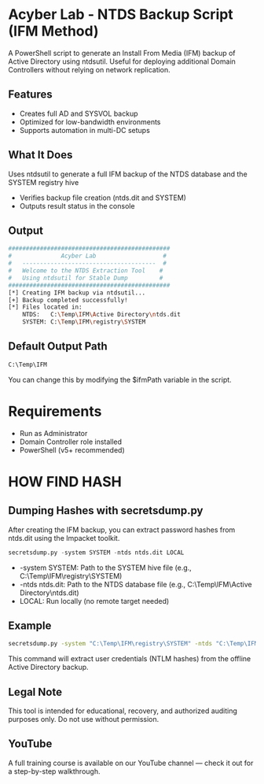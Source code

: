 # Acyber Lab - NTDS Backup Script (IFM Method)
A PowerShell script to generate an Install From Media (IFM) backup of Active Directory using ntdsutil. Useful for deploying additional Domain Controllers without relying on network replication.
## Features
+ Creates full AD and SYSVOL backup
+ Optimized for low-bandwidth environments
+ Supports automation in multi-DC setups

## What It Does
Uses ntdsutil to generate a full IFM backup of the NTDS database and the SYSTEM registry hive
+ Verifies backup file creation (ntds.dit and SYSTEM)
+ Outputs result status in the console

## Output
``` bash
##############################################
#              Acyber Lab                   #
#   --------------------------------------  #
#   Welcome to the NTDS Extraction Tool    #
#   Using ntdsutil for Stable Dump         #
##############################################
[*] Creating IFM backup via ntdsutil...
[+] Backup completed successfully!
[*] Files located in:
    NTDS:   C:\Temp\IFM\Active Directory\ntds.dit
    SYSTEM: C:\Temp\IFM\registry\SYSTEM
```
## Default Output Path
``` bash
C:\Temp\IFM
```
You can change this by modifying the $ifmPath variable in the script.

# Requirements
- Run as Administrator
- Domain Controller role installed
- PowerShell (v5+ recommended)

# HOW FIND HASH
## Dumping Hashes with secretsdump.py
After creating the IFM backup, you can extract password hashes from ntds.dit using the Impacket toolkit.
``` python
secretsdump.py -system SYSTEM -ntds ntds.dit LOCAL
```
+ -system SYSTEM: Path to the SYSTEM hive file (e.g., C:\Temp\IFM\registry\SYSTEM)
+ -ntds ntds.dit: Path to the NTDS database file (e.g., C:\Temp\IFM\Active Directory\ntds.dit)
+ LOCAL: Run locally (no remote target needed)

## Example
``` bash
secretsdump.py -system "C:\Temp\IFM\registry\SYSTEM" -ntds "C:\Temp\IFM\Active Directory\ntds.dit" LOCAL
```
This command will extract user credentials (NTLM hashes) from the offline Active Directory backup.
## Legal Note
This tool is intended for educational, recovery, and authorized auditing purposes only. Do not use without permission.
## YouTube
A full training course is available on our YouTube channel — check it out for a step-by-step walkthrough.



